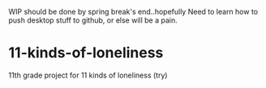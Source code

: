 WIP should be done by spring break's end..hopefully
Need to learn how to push desktop stuff to github, or else will be a pain.

# 11-kinds-of-loneliness
11th grade project for 11 kinds of loneliness (try)
